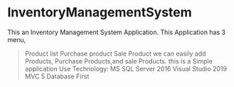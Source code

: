# InventoryManagementSystem
This an Inventory Management System Application.
This Application has 3 menu,
  >Product list
  >Purchase product
  >Sale Product
we can easily add Products, Purchase Products,and sale Products.
this is a Simple application
Use Technology:
  >MS SQL Server 2016
  >Visual Studio 2019
  >MVC 5
  >Database First
  
